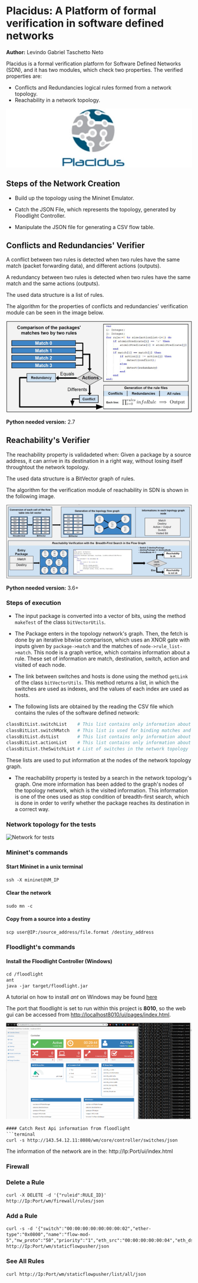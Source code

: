 # Placidus: A Platform of formal verification in software defined networks
__Author:__ Levindo Gabriel Taschetto Neto

Placidus is a formal verification platform for Software Defined Networks (SDN), and it has two modules, which check two properties.
The verified properties are: 
*  Conflicts and Redundancies logical rules formed from a network topology.
*  Reachability in a network topology.

![Logo of Placidus](resources/Logo-Placidus.jpg)

## Steps of the Network Creation

* Build up the topology using the Mininet Emulator.

* Catch the JSON File, which represents the topology, generated by Floodlight Controller.

* Manipulate the JSON file for generating a CSV flow table. 


## Conflicts and Redundancies' Verifier

A conflict between two rules is detected when two rules have the same match (packet forwarding data), and different actions (outputs).

A redundancy between two rules is detected when two rules have the same match and the same actions (outputs).

The used data structure is a list of rules.

The algorithm for the properties of conflicts and redundancies' verification module can be seen in the image below.

![Conflicts and Redundancies Module](resources/conflicts_redundancies_algorithmic.jpg)

**Python needed version:** 2.7

## Reachability's Verifier 

The reachability property is validadeted when:
Given a package by a source address, it can arrive in its destination in a right way, without losing itself throughtout the network topology.

The used data structure is a BitVector graph of rules.

The algorithm for the verification module of reachability in SDN is shown in the following image.

![Redundancy Module](resources/reachability_algorithmic.jpg)

**Python needed version:** 3.6+

### Steps of execution

* The input package is converted into a vector of bits, using the method `makeTest` of the class `bitVectorUtils`.

* The Package enters in the topology network's graph. Then, the fetch is done by an iterative bitwise comparison, which uses an XNOR gate with inputs given by `package->match` and the matches of `node->rule_list->match`. This node is a graph vertice, which contains information about a rule. These set of information are match, destination, switch, action and visited of each node.

* The link between switches and hosts is done using the method `getLink` of the class `bitVectorUtils`.
This method returns a list, in which the switches are used as indexes, and the values of each index are used as hosts.

* The following lists are obtained by the reading the CSV file which contains the rules of the software defined network:
```python
classBitList.switchList    # This list contains only information about switches according to the network topology {switch : rule}
classBitList.switchMatch   # This list is used for binding matches and switches of the network topology
classBitList.dstList       # This list contains only information about the destination of packages throughout the network
classBitList.actionList    # This list contains only information about the predicates' actions with the same index of the fetched match
classBitList.theSwitchList # List of switches in the network topology
```

These lists are used to put information at the nodes of the network topology graph.

* The reachability property is tested by a search in the network topology's graph. 
One more information has been added to the graph's nodes of the topology network, which is the visited information. 
This information is one of the ones used as stop condition of breadth-first search, which is done in order to verify whether the package reaches its destination in a correct way.

### Network topology for the tests
![Network for tests](reachability-module/src/main/resources/topology_network.png)

### Mininet's commands

#### Start Mininet in a unix terminal
```terminal
ssh -X mininet@VM_IP
```

#### Clear the network
```terminal
sudo mn -c
```

#### Copy from a source into a destiny
```terminal
scp user@IP:/source_address/file.format /destiny_address
```

### Floodlight's commands
#### Install the Floodlight Controller (Windows)
```terminal
cd /floodlight
ant
java -jar target/floodlight.jar
```

A tutorial on how to install *ant* on Windows may be found [here](https://mkyong.com/ant/how-to-install-apache-ant-on-windows)

The port that floodlight is set to run within this project is **8010**, so the web gui can be accessed from [http://localhost8010/ui/pages/index.html](http://localhost8010/ui/pages/index.html).

![Floodlight](sdn-controller/resources/run.png)

```
#### Catch Rest Api information from floodlight
```terminal
curl -s http://143.54.12.11:8080/wm/core/controller/switches/json
```
The information of the network are in the: 
http://Ip:Port/ui/index.html

### Firewall

### Delete a Rule
```terminal
curl -X DELETE -d '{"ruleid":RULE_ID}' http://Ip:Port/wm/firewall/rules/json
```

### Add a Rule
``` terminal
curl -s -d '{"switch":"00:00:00:00:00:00:00:02","ether-type":"0x0800","name":"flow-mod-5","nw_proto":"50","priority":"1","eth_src":"00:00:00:00:00:04","eth_dst":"00:00:00:00:00:02"}' http://Ip:Port/wm/staticflowpusher/json
```
### See All Rules
``` terminal
curl http://Ip:Port/wm/staticflowpusher/list/all/json
```
